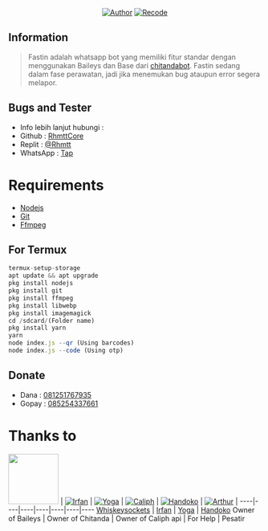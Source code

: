 <p align="center">
<a href="https://github.com/rtwone"><img title="Author" src="https://img.shields.io/badge/Author-Irfan-blue.svg?style=for-the-badge&logo=github"></a>
<a href="https://github.com/RhmttCore"><img title="Recode" src="https://img.shields.io/badge/Recode-Rahmat-blue.svg?style=for-the-badge&logo=github"></a>
</p>

</div

---

## Information
> Fastin adalah whatsapp bot yang memiliki fitur standar dengan menggunakan Baileys dan Base dari [chitandabot](https://github.com/rtwone/chitandabot).
> Fastin sedang dalam fase perawatan, jadi jika menemukan bug ataupun error segera melapor.

## Bugs and Tester
* Info lebih lanjut hubungi :
* Github : [RhmttCore](https://github.com/RhmttCore)
* Replit : [@Rhmtt](https://replit.com/@Rhmtt)
* WhatsApp : [Tap](https://wa.me/6285254337661)

# Requirements
* [Nodejs](https://nodejs.org/en/)
* [Git](https://git-scm.com/downloads)
* [Ffmpeg](https://github.com/BtbN/FFmpeg-Builds/releases/download/autobuild-2020-12-08-13-03/ffmpeg-n4.3.1-26-gca55240b8c-win64-gpl-4.3.zip)

## For Termux
```ts
termux-setup-storage
apt update && apt upgrade
pkg install nodejs
pkg install git
pkg install ffmpeg
pkg install libwebp
pkg install imagemagick
cd /sdcard/(Folder name)
pkg install yarn
yarn
node index.js --qr (Using barcodes)
node index.js --code (Using otp)
```

## Donate
- Dana : [081251767935](https://wa.me/6281251767935?text=Saya+ingin+berdonasi!)
- Gopay : [085254337661](https://wa.me/6285254337661?text=Saya+ingin+berdonasi)

# Thanks to
<a href="https://github.com/whiskeysockets"><img src="https://github.com/whiskeysockets.png?size=100" width="100" height="100"></a> | [![Irfan](https://github.com/rtwone.png?size=100)](https://github.com/rtwone) | [![Yoga](https://github.com/YogGanz.png?size=100)](https://github.com/YogGanz) | [![Caliph](http://github.com/caliphdev.png?size=100)](http://github.com/caliphdev) | [![Handoko](http://github.com/handoko19.png?size=100)](http://github.com/handoko19) | [![Arthur](http://github.com/arthur-md.png?size=100)](http://github.com/arthur-md) | 
----|----|----|----|----|----|----
[Whiskeysockets](https://github.com/whiskeysockets) | [Irfan](https://github.com/rtwone) | [Yoga](https://github.com/YogGanz) | [Handoko](https://github.com/handoko19) 
Owner of Baileys | Owner of Chitanda  | Owner of Caliph api | For Help | Pesatir 
